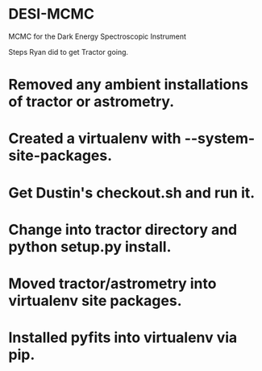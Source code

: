 DESI-MCMC
=========

MCMC for the Dark Energy Spectroscopic Instrument

Steps Ryan did to get Tractor going.
# Removed any ambient installations of tractor or astrometry.
# Created a virtualenv with --system-site-packages.
# Get Dustin's checkout.sh and run it.
# Change into tractor directory and python setup.py install.
# Moved tractor/astrometry into virtualenv site packages.
# Installed pyfits into virtualenv via pip.

